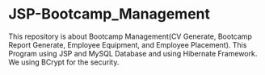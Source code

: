 # JSP-Bootcamp_Management
This repository is about Bootcamp Management(CV Generate, Bootcamp Report Generate, Employee Equipment, and Employee Placement). This Program using JSP and MySQL Database and using Hibernate Framework. We using BCrypt for the security.
